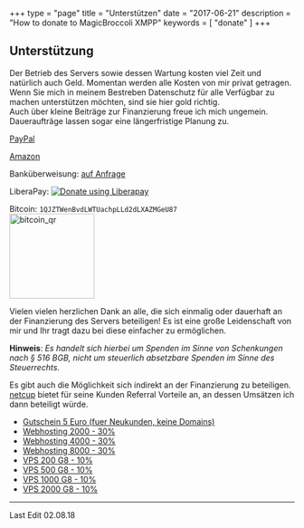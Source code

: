 +++
type = "page"
title = "Unterstützen"
date = "2017-06-21"
description = "How to donate to MagicBroccoli XMPP"
keywords = [ "donate" ]
+++
## Unterstützung
Der Betrieb des Servers sowie dessen Wartung kosten viel Zeit und natürlich auch Geld. Momentan werden alle Kosten von mir privat getragen. Wenn Sie mich in meinem Bestreben Datenschutz für alle Verfügbar zu machen unterstützen möchten, sind sie hier gold richtig.<br>
Auch über kleine Beiträge zur Finanzierung freue ich mich ungemein. Daueraufträge lassen sogar eine längerfristige Planung zu.

<i class="fa fa-paypal"></i> [PayPal](https://paypal.me/nwellpott)

<i class="fa fa-amazon"></i> [Amazon](https://www.amazon.de/registry/wishlist/CAI1GRDF2VDY)

<i class="fa fa-university"></i> Banküberweisung: [auf Anfrage](/contact/)

<i class="fa fa-credit-card"></i> LiberaPay: <script src="https://liberapay.com/mightyBroccoli/widgets/button.js"></script>
<noscript><a href="https://liberapay.com/mightyBroccoli/donate"><img alt="Donate using Liberapay" src="https://liberapay.com/assets/widgets/donate.svg"></a></noscript>

<i class="fa fa-btc"></i>  Bitcoin: `1QJZTWenBvdLWTUachpLLd2dLXAZMGeU87`<br>
<img src="/images/bitcoin_qr.png" alt="bitcoin_qr" style="width: 150px;"/>

Vielen vielen herzlichen Dank an alle, die sich einmalig oder dauerhaft an der Finanzierung des Servers beteiligen! Es ist eine große Leidenschaft von mir und Ihr tragt dazu bei diese einfacher zu ermöglichen. <i class="fa fa-heart" aria-hidden="true"></i>

**Hinweis**: _Es handelt sich hierbei um Spenden im Sinne von Schenkungen nach § 516 BGB, nicht um steuerlich absetzbare Spenden im Sinne des Steuerrechts._

Es gibt auch die Möglichkeit sich indirekt an der Finanzierung zu beteiligen. [netcup](https://www.netcup.de/bestellen/gutschein_einloesen.php) bietet für seine Kunden Referral Vorteile an, an dessen Umsätzen ich dann beteiligt würde.

- [Gutschein 5 Euro (fuer Neukunden, keine Domains)](https://www.netcup.de)
- [Webhosting 2000 - 30%](https://www.netcup.de/bestellen/produkt.php?produkt=1920)
- [Webhosting 4000 - 30%](https://www.netcup.de/bestellen/produkt.php?produkt=1922)
- [Webhosting 8000 - 30%](https://www.netcup.de/bestellen/produkt.php?produkt=1924)
- [VPS 200 G8 - 10%](https://www.netcup.de/bestellen/produkt.php?produkt=2000)
- [VPS 500 G8 - 10%](https://www.netcup.de/bestellen/produkt.php?produkt=2001)
- [VPS 1000 G8 - 10%](https://www.netcup.de/bestellen/produkt.php?produkt=2002)
- [VPS 2000 G8 - 10%](https://www.netcup.de/bestellen/produkt.php?produkt=2003)

- - -
Last Edit 02.08.18
